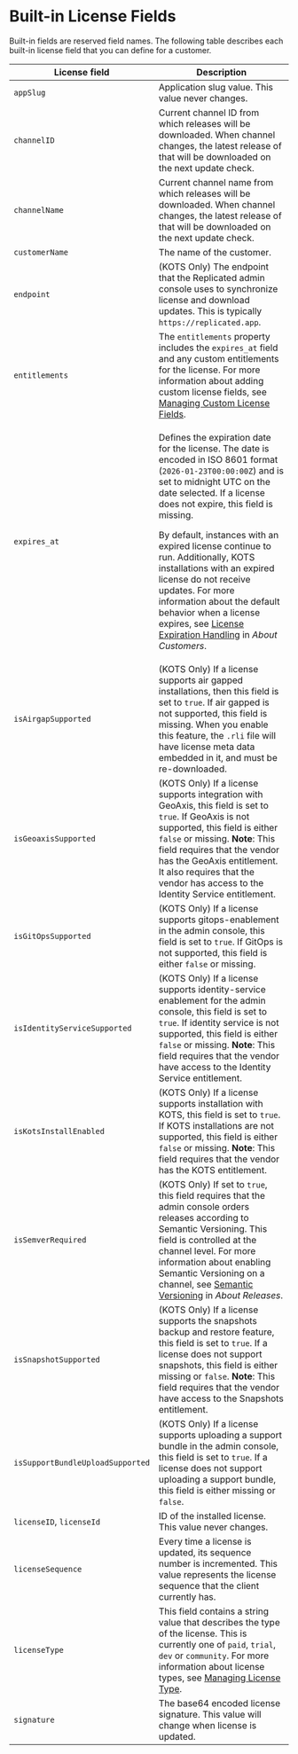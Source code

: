 # Built-in License Fields

Built-in fields are reserved field names. The following table describes each built-in license field that you can define for a customer.

| License field         | Description           |
|------------------------|------------------------|
| `appSlug` | Application slug value. This value never changes. |
| `channelID` | Current channel ID from which releases will be downloaded. When channel changes, the latest release of that will be downloaded on the next update check. |
| `channelName` | Current channel name from which releases will be downloaded. When channel changes, the latest release of that will be downloaded on the next update check. |
| `customerName` | The name of the customer. |
| `endpoint` | (KOTS Only) The endpoint that the Replicated admin console uses to synchronize license and download updates. This is typically `https://replicated.app`. |
| `entitlements` | The `entitlements` property includes the `expires_at` field and any custom entitlements for the license. For more information about adding custom license fields, see [Managing Custom License Fields](licenses-adding-custom-fields).|
| `expires_at` | <p>Defines the expiration date for the license. The date is encoded in ISO 8601 format (`2026-01-23T00:00:00Z`) and is set to midnight UTC on the date selected. If a license does not expire, this field is missing.</p><p>By default, instances with an expired license continue to run. Additionally, KOTS installations with an expired license do not receive updates. For more information about the default behavior when a license expires, see [License Expiration Handling](licenses-about#expiration) in _About Customers_.</p>|
| `isAirgapSupported` | (KOTS Only) If a license supports air gapped installations, then this field is set to `true`. If air gapped is not supported, this field is missing. When you enable this feature, the `.rli` file will have license meta data embedded in it, and must be re-downloaded. |
| `isGeoaxisSupported` | (KOTS Only) If a license supports integration with GeoAxis, this field is set to `true`. If GeoAxis is not supported, this field is either `false` or missing. **Note**: This field requires that the vendor has the GeoAxis entitlement. It also requires that the vendor has access to the Identity Service entitlement. |
| `isGitOpsSupported` | (KOTS Only) If a license supports gitops-enablement in the admin console, this field is set to `true`. If GitOps is not supported, this field is either `false` or missing. |
| `isIdentityServiceSupported` | (KOTS Only) If a license supports identity-service enablement for the admin console, this field is set to `true`. If identity service is not supported, this field is either `false` or missing. **Note**: This field requires that the vendor have access to the Identity Service entitlement. |
| `isKotsInstallEnabled` | (KOTS Only) If a license supports installation with KOTS, this field is set to `true`. If KOTS installations are not supported, this field is either `false` or missing. **Note**: This field requires that the vendor has the KOTS entitlement. |
| `isSemverRequired` | (KOTS Only) If set to `true`, this field requires that the admin console orders releases according to Semantic Versioning. This field is controlled at the channel level. For more information about enabling Semantic Versioning on a channel, see [Semantic Versioning](releases-about#semantic-versioning) in _About Releases_. |
| `isSnapshotSupported` | (KOTS Only) If a license supports the snapshots backup and restore feature, this field is set to `true`. If a license does not support snapshots, this field is either missing or `false`. **Note**: This field requires that the vendor have access to the Snapshots entitlement. |
| `isSupportBundleUploadSupported` | (KOTS Only) If a license supports uploading a support bundle in the admin console, this field is set to `true`. If a license does not support uploading a support bundle, this field is either missing or `false`. |
| `licenseID`, `licenseId` | ID of the installed license.  This value never changes. |
| `licenseSequence` | Every time a license is updated, its sequence number is incremented. This value represents the license sequence that the client currently has. |
| `licenseType` | This field contains a string value that describes the type of the license. This is currently one of `paid`, `trial`, `dev` or `community`. For more information about license types, see [Managing License Type](licenses-about-types).|
| `signature` | The base64 encoded license signature. This value will change when license is updated. |
